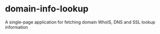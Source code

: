 # domain-info-lookup
A single-page application for fetching domain WhoIS, DNS and SSL lookup information
